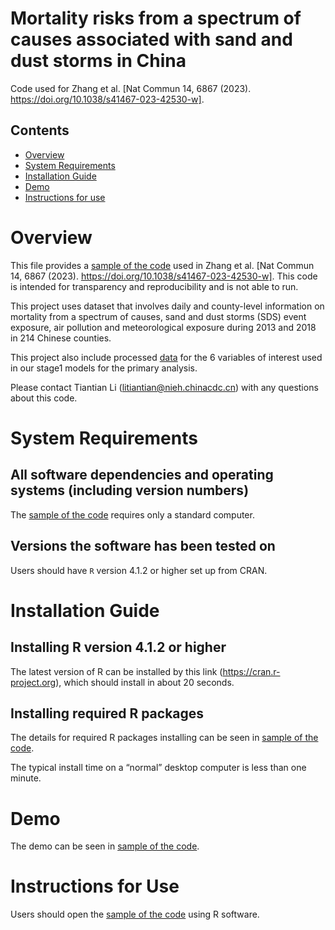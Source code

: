 # Mortality risks from a spectrum of causes associated with sand and dust storms in China

Code used for Zhang et al. [Nat Commun 14, 6867 (2023). https://doi.org/10.1038/s41467-023-42530-w].

## Contents

- [Overview](#overview)
- [System Requirements](#system-requirements)
- [Installation Guide](#installation-guide)
- [Demo](#demo)
- [Instructions for use](#instructions-for-use)

# Overview

This file provides a [sample of the code](code/model.R) used in Zhang et al. [Nat Commun 14, 6867 (2023). https://doi.org/10.1038/s41467-023-42530-w]. This code is intended for transparency and reproducibility and is not able to run.

This project uses dataset that involves daily and county-level information on mortality from a spectrum of causes, sand and dust storms (SDS) event exposure, air pollution and meteorological exposure during 2013 and 2018 in 214 Chinese counties.

This project also include processed [data](data/data1.csv) for the 6 variables of interest used in our stage1 models for the primary analysis.

Please contact Tiantian Li (litiantian@nieh.chinacdc.cn) with any questions about this code.

# System Requirements

## All software dependencies and operating systems (including version numbers)

The [sample of the code](code/model.R) requires only a standard computer. 

## Versions the software has been tested on

Users should have `R` version 4.1.2 or higher set up from CRAN.

# Installation Guide

## Installing R version 4.1.2 or higher

The latest version of R can be installed by this link (https://cran.r-project.org), which should install in about 20 seconds.

## Installing required R packages

The details for required R packages installing can be seen in [sample of the code](code/model.R).

The typical install time on a “normal” desktop computer is less than one minute.

# Demo

The demo can be seen in [sample of the code](code/model.R).

# Instructions for Use

Users should open the [sample of the code](code/model.R) using R software.


